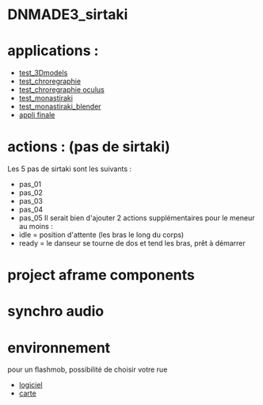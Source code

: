 # DNMADE3_sirtaki

# applications :

- [test_3Dmodels](https://eminet666.github.io/DNMADE3_sirtaki/test_3Dmodels.html)
- [test_chroregraphie](https://eminet666.github.io/DNMADE3_sirtaki/test_choregraphie.html)
- [test_chroregraphie oculus](https://eminet666.github.io/DNMADE3_sirtaki/test_choregraphie_360.html)
- [test_monastiraki](https://eminet666.github.io/DNMADE3_sirtaki/test_marion_espace.html)
- [test_monastiraki_blender](https://maionaiiise.github.io/maionaiiise_VR)
- [appli finale](https://eminet666.github.io/DNMADE3_sirtaki/index_final.html)

# actions : (pas de sirtaki)
Les 5 pas de sirtaki sont les suivants :
- pas_01
- pas_02
- pas_03
- pas_04
- pas_05
Il serait bien d'ajouter 2 actions supplémentaires pour le meneur au moins :
- idle  = position d'attente (les bras le long du corps)
- ready = le danseur se tourne de dos et tend les bras, prêt à démarrer

# project aframe components


# synchro audio

# environnement
pour un flashmob, possibilité de choisir votre rue
- [logiciel](https://svd360.istreetview.com/)
- [carte](https://iStreetView.com)
